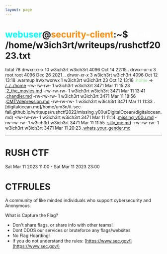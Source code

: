 ```yaml
---
layout: page
---
```


# <span style="color: cyan;">webuser</span>@<span style="color: darkorange;">security-client</span>:~$ <span style="color: white;">ls -la</span> /home/w3ich3rt/writeups/rushctf2023.txt
total 78
drwxr-xr-x 10 w3ich3rt w3ich3rt  4096 Oct 14 22:15 .
drwxr-xr-x  3 root     root      4096 Dec 26  2021 ..
drwxr-xr-x  3 w3ich3rt w3ich3rt  4096 Oct 12 13:18 .warmup
lrwxrwxrwx  1 w3ich3rt w3ich3rt    23 Oct 12 13:18 <span style="color: lightgreen;">.home</span> -> [/../../home](/)
-rw-rw-rw-  1 w3ich3rt w3ich3rt  3471 Mar 11 15:23 .[2_the_movies.md](2_the_movies/2_the_movies.md)
-rw-rw-rw-  1 w3ich3rt w3ich3rt  3471 Mar 11 13:41 .[chandler.md](chandler/chandler.md)
-rw-rw-rw-  1 w3ich3rt w3ich3rt  3471 Mar 11 18:56 .[CMTVdepression.md](CMTVdepression/cmtv_depression.md)
-rw-rw-rw-  1 w3ich3rt w3ich3rt  3471 Mar 11 11:33 .[digitalocean.md]/home/um3n/it-sec-fail.github.io/writeups/rushctf2022/missing_y00u(DigitalOcean/digitalocean.md)
-rw-rw-rw-  1 w3ich3rt w3ich3rt  3471 Mar 11 11:14 .[missing_y00u.md](missing_y00u/missing-y00u.md)
-rw-rw-rw-  1 w3ich3rt w3ich3rt  3471 Mar 11 11:55 .[silly_me.md](silly_me/silly_me.md)
-rw-rw-rw-  1 w3ich3rt w3ich3rt  3471 Mar 11 20:23 .[whats_your_gender.md](whats_your_gender/whats_your_gender.md)

---

# RUSH CTF

Sat Mar 11 2023 11:00 - Sat Mar 11 2023 23:00

# CTFRULES
A community of like minded individuals who support cybersecurity and Anonymous.

What is Capture the Flag?

- Don't share flags, or share info with other teams!
- Dont DDOS our services or bruteforce any flags/websites
- No Flag Hoarding!
- If you do not understand the rules: [https://www.sec.gov/](https://www.sec.gov/)